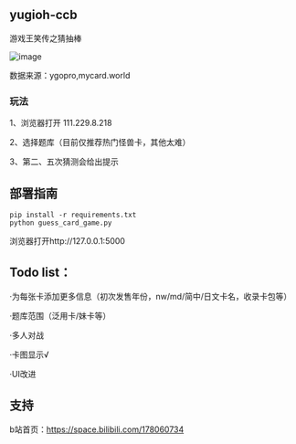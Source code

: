 ## yugioh-ccb

游戏王笑传之猜抽棒

![image](https://github.com/user-attachments/assets/75092bdb-71b0-4f9a-9b92-ebbb75654ea5)

数据来源：ygopro,mycard.world

### 玩法

1、浏览器打开 111.229.8.218

2、选择题库（目前仅推荐热门怪兽卡，其他太难）

3、第二、五次猜测会给出提示


## 部署指南

   ```
   pip install -r requirements.txt
   python guess_card_game.py 
   ```

浏览器打开http://127.0.0.1:5000

## Todo list：

·为每张卡添加更多信息（初次发售年份，nw/md/简中/日文卡名，收录卡包等）

·题库范围（泛用卡/妹卡等）

·多人对战

·卡图显示√

·UI改进

## 支持

b站首页：https://space.bilibili.com/178060734



